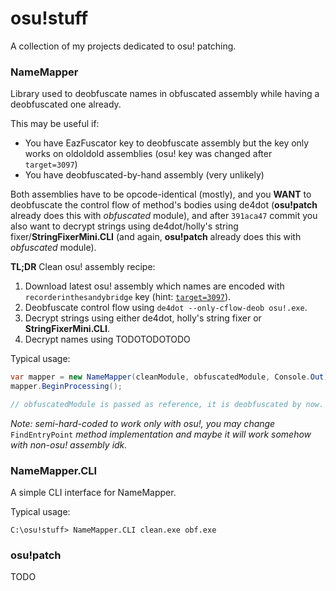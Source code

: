 # osu!stuff
A collection of my projects dedicated to osu! patching.

### NameMapper
Library used to deobfuscate names in obfuscated assembly while having a deobfuscated one already.

This may be useful if:
* You have EazFuscator key to deobfuscate assembly but the key only works on oldoldold assemblies (osu! key was changed after `target=3097`)
* You have deobfuscated-by-hand assembly (very unlikely)

Both assemblies have to be opcode-identical (mostly), and you **WANT** to deobfuscate the control flow of method's bodies using de4dot (**osu!patch** already does this with *obfuscated* module), and after `391aca47` commit you also want to decrypt strings using de4dot/holly's string fixer/**StringFixerMini.CLI** (and again, **osu!patch** already does this with *obfuscated* module).

**TL;DR**
Clean osu! assembly recipe:
1. Download latest osu! assembly which names are encoded with `recorderinthesandybridge` key (hint: [`target=3097`](https://osu.ppy.sh/web/check-updates.php?action=path&stream=Stable&target=3097)).
2. Deobfuscate control flow using `de4dot --only-cflow-deob osu!.exe`.
3. Decrypt strings using either de4dot, holly's string fixer or **StringFixerMini.CLI**.
4. Decrypt names using TODOTODOTODO

Typical usage:
```csharp
var mapper = new NameMapper(cleanModule, obfuscatedModule, Console.Out);
mapper.BeginProcessing();

// obfuscatedModule is passed as reference, it is deobfuscated by now.
```

_Note: semi-hard-coded to work only with osu!, you may change_ `FindEntryPoint` _method implementation and maybe it will work somehow with non-osu! assembly idk._

### NameMapper.CLI
A simple CLI interface for NameMapper.

Typical usage:
```
C:\osu!stuff> NameMapper.CLI clean.exe obf.exe
```

### osu!patch
TODO
